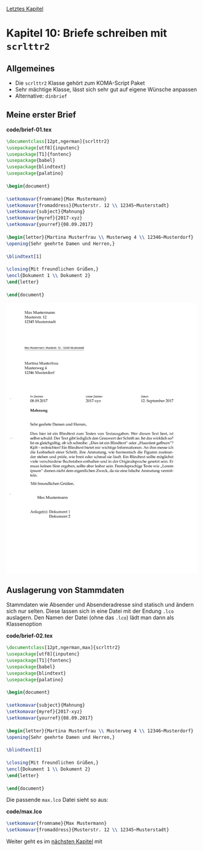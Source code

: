[Letztes Kapitel](Kapitel6.md)

# Kapitel 10: Briefe schreiben mit ``scrlttr2``

## Allgemeines

* Die ``scrlttr2`` Klasse gehört zum KOMA-Script Paket
* Sehr mächtige Klasse, lässt sich sehr gut auf eigene Wünsche anpassen
* Alternative: ``dinbrief``

## Meine erster Brief

**code/brief-01.tex**

```latex
\documentclass[12pt,ngerman]{scrlttr2}
\usepackage[utf8]{inputenc}
\usepackage[T1]{fontenc}
\usepackage{babel}
\usepackage{blindtext}
\usepackage{palatino} 

\begin{document}
 
\setkomavar{fromname}{Max Mustermann}
\setkomavar{fromaddress}{Musterstr. 12 \\ 12345~Musterstadt}
\setkomavar{subject}{Mahnung}
\setkomavar{myref}{2017-xyz}
\setkomavar{yourref}{08.09.2017}

\begin{letter}{Martina Musterfrau \\ Musterweg 4 \\ 12346~Musterdorf}
\opening{Sehr geehrte Damen und Herren,}
 
\blindtext[1]

\closing{Mit freundlichen Grüßen,}
\encl{Dokument 1 \\ Dokument 2}
\end{letter}
 
\end{document}
```

![brief-01.png](https://github.com/UweZiegenhagen/LaTeXEinsteigerKurs/blob/master/code/brief-01.png)



## Auslagerung von Stammdaten

Stammdaten wie Absender und Absenderadresse sind statisch und ändern sich nur selten. Diese lassen sich in eine Datei mit der Endung ``.lco`` auslagern. Den Namen der Datei (ohne das ``.lco``) lädt man dann als Klassenoption

**code/brief-02.tex**

```latex
\documentclass[12pt,ngerman,max]{scrlttr2}
\usepackage[utf8]{inputenc}
\usepackage[T1]{fontenc}
\usepackage{babel}
\usepackage{blindtext}
\usepackage{palatino} 

\begin{document}
 
\setkomavar{subject}{Mahnung}
\setkomavar{myref}{2017-xyz}
\setkomavar{yourref}{08.09.2017}

\begin{letter}{Martina Musterfrau \\ Musterweg 4 \\ 12346~Musterdorf}
\opening{Sehr geehrte Damen und Herren,}
 
\blindtext[1]

\closing{Mit freundlichen Grüßen,}
\encl{Dokument 1 \\ Dokument 2}
\end{letter}
 
\end{document}
```



Die passende ``max.lco`` Datei sieht so aus:

**code/max.lco**

```latex
\setkomavar{fromname}{Max Mustermann}
\setkomavar{fromaddress}{Musterstr. 12 \\ 12345~Musterstadt}

```





Weiter geht es im [nächsten Kapitel](Kapitel8.md) mit 